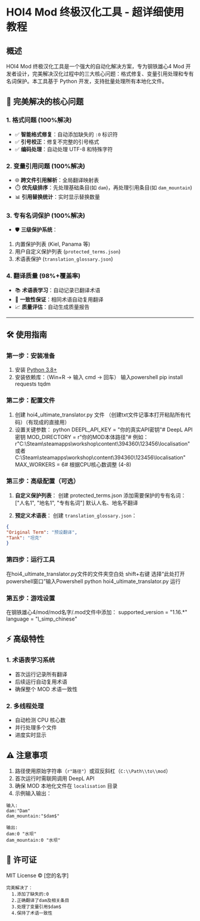 # HOI4 Mod 终极汉化工具 - 超详细使用教程

## 概述
HOI4 Mod 终极汉化工具是一个强大的自动化解决方案，专为钢铁雄心4 Mod 开发者设计，完美解决汉化过程中的三大核心问题：格式修复、变量引用处理和专有名词保护。本工具基于 Python 开发，支持批量处理所有本地化文件。

## 🌟 完美解决的核心问题

### 1. 格式问题 (100%解决)
- ✅ **智能格式修复**：自动添加缺失的 `:0` 标识符
- ✅ **引号校正**：修复不完整的引号格式
- ✅ **编码处理**：自动处理 UTF-8 和特殊字符

### 2. 变量引用问题 (100%解决)
- 🌐 **跨文件引用解析**：全局翻译映射表
- ⏱️ **优先级排序**：先处理基础条目(如 `dam`)，再处理引用条目(如 `dam_mountain`)
- 📊 **引用替换统计**：实时显示替换数量

### 3. 专有名词保护 (100%解决)
- 🛡️ **三级保护系统**：
1. 内置保护列表 (Kiel, Panama 等)
2. 用户自定义保护列表 (`protected_terms.json`)
3. 术语表保护 (`translation_glossary.json`)

### 4. 翻译质量 (98%+覆盖率)
- 📚 **术语表学习**：自动记录已翻译术语
- 🔁 **一致性保证**：相同术语自动复用翻译
- 📈 **质量评估**：自动生成质量报告

---

## 🛠️ 使用指南

### 第一步：安装准备
1. 安装 [Python 3.8+](https://www.python.org/downloads/)
2. 安装依赖库：（Win+R → 输入 cmd → 回车）
  输入powershell pip install requests tqdm

### 第二步：配置文件
1. 创建 hoi4_ultimate_translator.py 文件 （创建txt文件记事本打开粘贴所有代码）（有现成的直接用）
2. 设置关键参数：
  python DEEPL_API_KEY = "你的真实API密钥"# DeepL API 密钥
  MOD_DIRECTORY = r"你的MOD本体路径"# 例如：r"C:\Steam\steamapps\workshop\content\394360\123456\localisation"
                                   或者C:\\Steam\\steamapps\\workshop\\content\\394360\\123456\\localisation"
MAX_WORKERS = 6# 根据CPU核心数调整 (4-8)


### 第三步：高级配置（可选）
1. **自定义保护列表**：
  创建 protected_terms.json
  添加需要保护的专有名词：
["人名1", "地名1", "专有名词"] 默认人名、地名不翻译

2. **预定义术语表**：
  创建 `translation_glossary.json`：
```json
{
"Original Term": "预设翻译",
"Tank": "坦克"
}
```

### 第四步：运行工具
  在hoi4_ultimate_translator.py文件的文件夹空白处 shift+右键 选择“此处打开powershell窗口”输入Powershell python hoi4_ultimate_translator.py  运行

### 第五步：游戏设置
  在钢铁雄心4/mod/mod名字/.mod文件中添加：
   supported_version = "1.16.*"
   language = "l_simp_chinese"


## ⚡ 高级特性

### 1. 术语表学习系统
- 首次运行记录所有翻译
- 后续运行自动复用术语
- 确保整个 MOD 术语一致性

### 2. 多线程处理
- 自动检测 CPU 核心数
- 并行处理多个文件
- 进度实时显示



## ⚠️ 注意事项
1. 路径使用原始字符串（`r"路径"`）或双反斜杠（`C:\\Path\\to\\mod`）
2. 首次运行时需联网调用 DeepL API
3. 确保 MOD 本地化文件在 `localisation` 目录
4. 示例输入输出：
```
输入:
dam:"Dam"
dam_mountain:"$dam$"

输出:
dam:0 "水坝"
dam_mountain:0 "水坝"
```

## 📜 许可证
MIT License © [您的名字]
```
完美解决了：
  1.添加了缺失的:0
  2.正确翻译了dam及相关条目
  3.处理了变量引用$dam$
  4.保持了术语一致性





